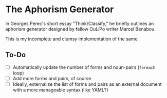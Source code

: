 # The Aphorism Generator

In Georges Perec's short essay "Think/Classify," he briefly outlines
an aphorism generator designed by fellow OuLiPo writer Marcel Benabou.

This is my incomplete and clumsy implementation of the same.

## To-Do

- [ ] Automatically update the number of forms and noun-pairs (`foreach`
      loop)
- [ ] Add more forms and pairs, of course
- [ ] Ideally, externalize the list of forms and pairs as an external
      document with a more manageable syntax (like YAML?)
